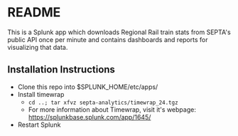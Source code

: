 # README #

This is a Splunk app which downloads Regional Rail train stats from SEPTA's public API
once per minute and contains dashboards and reports for visualizing that data.

## Installation Instructions

- Clone this repo into $SPLUNK_HOME/etc/apps/
- Install timewrap
    - `cd ..; tar xfvz septa-analytics/timewrap_24.tgz`
    - For more information about Timewrap, visit it's webpage: https://splunkbase.splunk.com/app/1645/
- Restart Splunk

